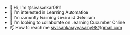 - 👋 Hi, I’m @sivasankar0811
- 👀 I’m interested in Learning Automation
- 🌱 I’m currently learning Java and Selenium
- 💞️ I’m looking to collaborate on Learning Cucumber Online
- 📫 How to reach me sivasankarayyasamy98@gmail.com

<!---
sivasankar0811/sivasankar0811 is a ✨ special ✨ repository because its `README.md` (this file) appears on your GitHub profile.
You can click the Preview link to take a look at your changes.
--->
